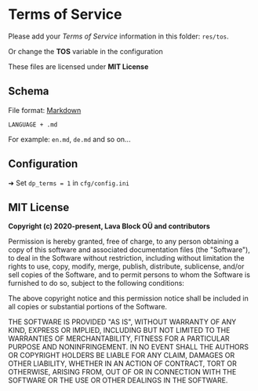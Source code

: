 
# Terms of Service

Please add your *Terms of Service* information in this folder: `res/tos`.

Or change the **TOS** variable in the configuration

These files are licensed under **MIT License**

## Schema

File format: [Markdown](https://en.wikipedia.org/wiki/Markdown)

`LANGUAGE + .md`

For example: `en.md`, `de.md` and so on...

## Configuration

➜ Set `dp_terms = 1` in `cfg/config.ini`

## MIT License

**Copyright (c) 2020-present, Lava Block OÜ and contributors**

Permission is hereby granted, free of charge, to any person obtaining a copy
of this software and associated documentation files (the "Software"), to deal
in the Software without restriction, including without limitation the rights
to use, copy, modify, merge, publish, distribute, sublicense, and/or sell
copies of the Software, and to permit persons to whom the Software is
furnished to do so, subject to the following conditions:

The above copyright notice and this permission notice shall be included in all
copies or substantial portions of the Software.

THE SOFTWARE IS PROVIDED "AS IS", WITHOUT WARRANTY OF ANY KIND, EXPRESS OR
IMPLIED, INCLUDING BUT NOT LIMITED TO THE WARRANTIES OF MERCHANTABILITY,
FITNESS FOR A PARTICULAR PURPOSE AND NONINFRINGEMENT. IN NO EVENT SHALL THE
AUTHORS OR COPYRIGHT HOLDERS BE LIABLE FOR ANY CLAIM, DAMAGES OR OTHER
LIABILITY, WHETHER IN AN ACTION OF CONTRACT, TORT OR OTHERWISE, ARISING FROM,
OUT OF OR IN CONNECTION WITH THE SOFTWARE OR THE USE OR OTHER DEALINGS IN THE
SOFTWARE.
